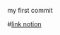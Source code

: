 my first commit


#<a href="https://zech-chi.notion.site/zech-chi/Minishell-2d2504d6b5e34f3da730239641cc5f46">link notion</a>

